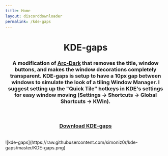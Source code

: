 ```yaml
---
title: Home
layout: discorddownloader
permalink: /kde-gaps
---
```

<h1 align="center">KDE-gaps</h1>
<h3 align="center">A modification of <a href="https://github.com/PapirusDevelopmentTeam/arc-kde">Arc-Dark</a> that removes the title, window buttons, and makes the window decorations completely transparent.  KDE-gaps is setup to have a 10px gap between windows to simulate the look of a tiling Window Manager.  I suggest setting up the "Quick Tile" hotkeys in KDE's settings for easy window moving (Settings -> Shortcuts -> Global Shortcuts -> KWin).</h3>
<br>
<a href="https://store.kde.org/p/1172116/"><h3 align="center">Download KDE-gaps</a></h3>
<br>
![kde-gaps](https://raw.githubusercontent.com/simoniz0r/kde-gaps/master/KDE-gaps.png)



